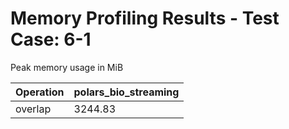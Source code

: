 # Memory Profiling Results - Test Case: 6-1

Peak memory usage in MiB

| Operation | polars_bio_streaming |
|-----------|---|
| overlap | 3244.83 |
